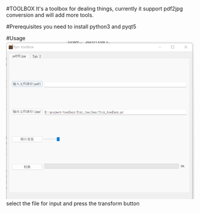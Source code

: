 #TOOLBOX
It's a toolbox for dealing things, currently it support pdf2jpg conversion and will add more tools.

#Prerequisites
you need to install python3 and pyqt5

#Usage
![shorcut](img/1.png)
select the file for input and press the transform button

